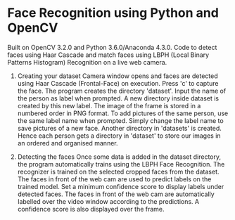 # Face Recognition using Python and OpenCV
Built on OpenCV 3.2.0 and Python 3.6.0/Anaconda 4.3.0. Code to detect faces using Haar Cascade and match faces using LBPH (Local Binary Patterns Histogram) Recognition on a live web camera.
1. Creating your dataset
Camera window opens and faces are detected using Haar Cascade (Frontal-Face) on execution. Press 'c' to capture the face. The program creates the directory 'dataset'. Input the name of the person as label when prompted. A new directory inside dataset is created by this new label. The image of the frame is stored in a numbered order in PNG format. To add pictures of the same person, use the same label name when prompted. Simply change the label name to save pictures of a new face. Another directory in 'datasets' is created. Hence each person gets a directory in 'dataset' to store our images in an ordered and organised manner.

2. Detecting the faces
Once some data is added in the dataset directory, the program automatically trains using the LBPH Face Recognition. The recognizer is trained on the selected cropped faces from the dataset. The faces in front of the web cam are used to predict labels on the trained model. Set a minimum confidence score to display labels under detected faces. The faces in front of the web cam are automatically labelled over the video window according to the predictions. A confidence score is also displayed over the frame.
